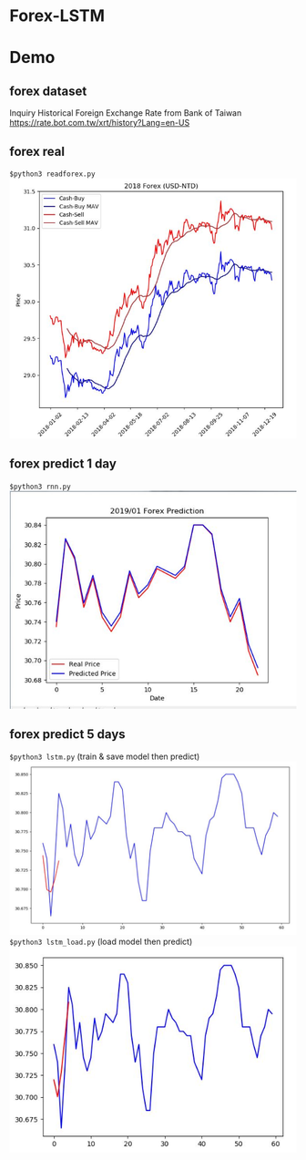 # Forex-LSTM

# Demo
## forex dataset
Inquiry Historical Foreign Exchange Rate from Bank of Taiwan <br />
https://rate.bot.com.tw/xrt/history?Lang=en-US <br />
## forex real
`$python3 readforex.py` <br />
![](./assets/2018_forex_real.jpg)

## forex predict 1 day
`$python3 rnn.py` <br />
![](./assets/201901_forex_predict.jpg)

## forex predict 5 days
`$python3 lstm.py` (train & save model then predict)<br />
![](./assets/2019_forex_predict_5days.jpg)
`$python3 lstm_load.py` (load model then predict)<br />
![](./assets/2019_forex_load_predict_5days.jpg)
